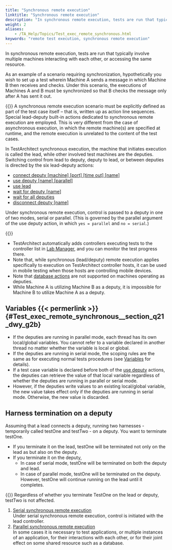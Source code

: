 ```yaml
--- 
title: "Synchronous remote execution"
linktitle: "Synchronous remote execution"
description: "In synchronous remote execution, tests are run that typically involve multiple machines interacting with each other, or accessing the same resource."
weight: 2
aliases: 
    - /TA_Help/Topics/Test_exec_remote_synchronous.html
keywords: "remote test execution, synchronous remote execution"
---
```


In synchronous remote execution, tests are run that typically involve multiple machines interacting with each other, or accessing the same resource.

As an example of a scenario requiring synchronization, hypothetically you wish to set up a test wherein Machine A sends a message in which Machine B then receives and checks. Under this scenario, the executions of Machines A and B must be synchronized so that B checks the message only after A has sent it out.

{{<note>}} A synchronous remote execution scenario must be explicitly defined as part of the test case itself – that is, written up as action line sequences. Special lead-deputy built-in actions dedicated to synchronous remote execution are employed. This is very different from the case of asynchronous execution, in which the remote machine\(s\) are specified at runtime, and the remote execution is unrelated to the content of the test cases.

In TestArchitect synchronous execution, the machine that initiates execution is called the lead, while other involved test machines are the deputies. Switching control from lead to deputy, deputy to lead, or between deputies is directed by the six lead-deputy actions:

-   [connect deputy \[machine\] \[port\] \[time out\] \[name\]](/automation-guide/action-based-testing-language/built-in-actions/test-support-actions/remote-agents/connect-deputy)
-   [use deputy \[name\] \[parallel\]](/automation-guide/action-based-testing-language/built-in-actions/test-support-actions/remote-agents/use-deputy)
-   [use lead](/automation-guide/action-based-testing-language/built-in-actions/test-support-actions/remote-agents/use-lead)
-   [wait for deputy \[name\]](/automation-guide/action-based-testing-language/built-in-actions/test-support-actions/remote-agents/wait-for-deputy)
-   [wait for all deputies](/automation-guide/action-based-testing-language/built-in-actions/test-support-actions/remote-agents/wait-for-all-deputies)
-   [disconnect deputy \[name\]](/automation-guide/action-based-testing-language/built-in-actions/test-support-actions/remote-agents/disconnect-deputy)

Under synchronous remote execution, control is passed to a deputy in one of two modes, serial or parallel. \(This is governed by the parallel argument of the use deputy action, in which `yes = parallel` and `no = serial`.\)

{{<attention>}}

-   TestArchitect automatically adds controllers executing tests to the controller list in [Lab Manager](/user-guide/lab-manager/), and you can monitor the test progress there.
-   Note that, while synchronous \(lead/deputy\) remote execution applies specifically to execution on TestArchitect controller hosts, it can be used in mobile testing when those hosts are controlling mobile devices.
-   Note that [database actions](/automation-guide/action-based-testing-language/built-in-actions/system-actions/database/) are not supported on machines operating as deputies.
-   While Machine A is utilizing Machine B as a deputy, it is impossible for Machine B to utilize Machine A as a deputy.

## Variables {{< permerlink >}} {#Test_exec_remote_synchronous__section_q21_dwy_g2b} 

-   If the deputies are running in parallel mode, each thread has its own local/global variables. You cannot refer to a variable declared in another thread no matter whether the variable is local or global.
-   If the deputies are running in serial mode, the scoping rules are the same as for executing normal tests procedures \(see [Variables](/automation-guide/action-based-testing-language/the-test-language/variables/) for details\).
-   If a test case variable is declared before both of the [use deputy](/automation-guide/action-based-testing-language/built-in-actions/test-support-actions/remote-agents/use-deputy) actions, the deputies can retrieve the value of that local variable regardless of whether the deputies are running in parallel or serial mode.
-   However, if the deputies write values to an existing local/global variable, the new value takes effect only if the deputies are running in serial mode. Otherwise, the new value is discarded.

## Harness termination on a deputy

Assuming that a lead connects a deputy, running two harnesses - temporarily called testOne and testTwo - on a deputy. You want to terminate testOne.

-   If you terminate it on the lead, testOne will be terminated not only on the lead as but also on the deputy.
-   If you terminate it on the deputy,
    -   In case of serial mode, testOne will be terminated on both the deputy and lead.
    -   In case of parallel mode, testOne will be terminated on the deputy. However, testOne will continue running on the lead until it completes.

{{<note>}} Regardless of whether you terminate TestOne on the lead or deputy, testTwo is not affected.

1.  [Serial synchronous remote execution](/user-guide/test-execution/methods-of-test-execution/remote-test-execution/synchronous-remote-execution/serial-synchronous-remote-execution)  
Under serial synchronous remote execution, control is initiated with the lead controller.
2.  [Parallel synchronous remote execution](/user-guide/test-execution/methods-of-test-execution/remote-test-execution/synchronous-remote-execution/parallel-synchronous-remote-execution)  
In some cases it is necessary to test applications, or multiple instances of an application, for their interactions with each other, or for their joint effect on some shared resource such as a database.



